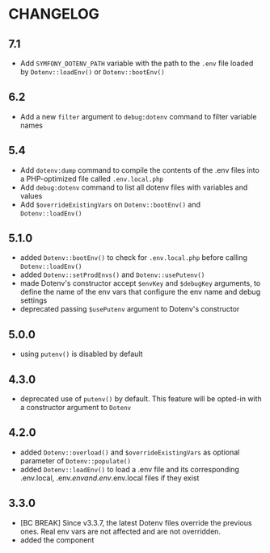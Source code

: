 CHANGELOG
=========

7.1
---

 * Add `SYMFONY_DOTENV_PATH` variable with the path to the `.env` file loaded by `Dotenv::loadEnv()` or `Dotenv::bootEnv()`

6.2
---

 * Add a new `filter` argument to `debug:dotenv` command to filter variable names

5.4
---

 * Add `dotenv:dump` command to compile the contents of the .env files into a PHP-optimized file called `.env.local.php`
 * Add `debug:dotenv` command to list all dotenv files with variables and values
 * Add `$overrideExistingVars` on `Dotenv::bootEnv()` and `Dotenv::loadEnv()`

5.1.0
-----

 * added `Dotenv::bootEnv()` to check for `.env.local.php` before calling `Dotenv::loadEnv()`
 * added `Dotenv::setProdEnvs()` and `Dotenv::usePutenv()`
 * made Dotenv's constructor accept `$envKey` and `$debugKey` arguments, to define
   the name of the env vars that configure the env name and debug settings
 * deprecated passing `$usePutenv` argument to Dotenv's constructor

5.0.0
-----

 * using `putenv()` is disabled by default

4.3.0
-----

 * deprecated use of `putenv()` by default. This feature will be opted-in with a constructor argument to `Dotenv`

4.2.0
-----

 * added `Dotenv::overload()` and `$overrideExistingVars` as optional parameter of `Dotenv::populate()`
 * added `Dotenv::loadEnv()` to load a .env file and its corresponding .env.local, .env.$env and .env.$env.local files if they exist

3.3.0
-----

 * [BC BREAK] Since v3.3.7, the latest Dotenv files override the previous ones. Real env vars are not affected and are not overridden.
 * added the component
